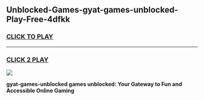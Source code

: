 
## Unblocked-Games-gyat-games-unblocked-Play-Free-4dfkk
<h3>
<a href="https://premium76.site?title=gyat-games-unblocked&ref=10A">CLICK TO PLAY</a></h3>
<hr>

<h3>
<a href="https://premium76.site?title=gyat-games-unblocked&ref=10A">CLICK 2 PLAY</a>
  
</h3>

<a href="https://premium76.site?title=gyat-games-unblocked&ref=10A"><img src="https://clearcache.store/games.png"></a>


**gyat-games-unblocked games unblocked: Your Gateway to Fun and Accessible Online Gaming**
